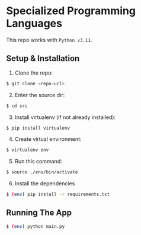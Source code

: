 # Specialized Programming Languages
This repo works with `Python v3.11`.

## Setup & Installation
1. Clone the repo:
```bash
$ git clone <repo-url>
```
2. Enter the source dir:
```bash
$ cd src
```
3. Install virtualenv (if not already installed):
```bash
$ pip install virtualenv
```
4. Create virtual environment:
```bash
$ virtualenv env
```
5. Run this command:
```bash
$ source ./env/bin/activate
```
6. Install the dependencies
```bash
$ (env) pip install -r requirements.txt
```
## Running The App
```bash
$ (env) python main.py
```
